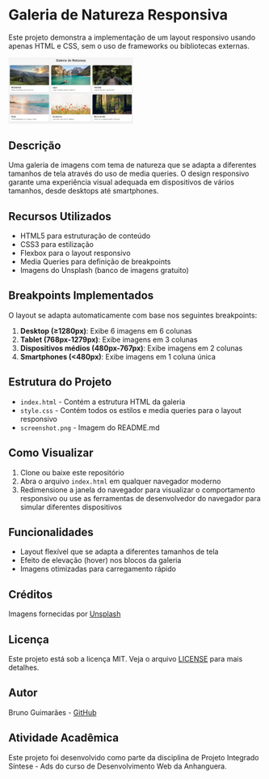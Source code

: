 # Galeria de Natureza Responsiva

Este projeto demonstra a implementação de um layout responsivo usando apenas HTML e CSS, sem o uso de frameworks ou bibliotecas externas.

<div style="display: flex; justify-content: space-between; flex-wrap: wrap;">
  <img src="./img/screenshot.png" alt="Preview do Sistema" width="49%">
</div>

## Descrição

Uma galeria de imagens com tema de natureza que se adapta a diferentes tamanhos de tela através do uso de media queries. O design responsivo garante uma experiência visual adequada em dispositivos de vários tamanhos, desde desktops até smartphones.

## Recursos Utilizados

- HTML5 para estruturação de conteúdo
- CSS3 para estilização
- Flexbox para o layout responsivo
- Media Queries para definição de breakpoints
- Imagens do Unsplash (banco de imagens gratuito)

## Breakpoints Implementados

O layout se adapta automaticamente com base nos seguintes breakpoints:

1. **Desktop (≥1280px)**: Exibe 6 imagens em 6 colunas
2. **Tablet (768px-1279px)**: Exibe imagens em 3 colunas
3. **Dispositivos médios (480px-767px)**: Exibe imagens em 2 colunas
4. **Smartphones (<480px)**: Exibe imagens em 1 coluna única

## Estrutura do Projeto

- `index.html` - Contém a estrutura HTML da galeria
- `style.css` - Contém todos os estilos e media queries para o layout responsivo
- `screenshot.png` - Imagem do README.md

## Como Visualizar

1. Clone ou baixe este repositório
2. Abra o arquivo `index.html` em qualquer navegador moderno
3. Redimensione a janela do navegador para visualizar o comportamento responsivo ou use as ferramentas de desenvolvedor do navegador para simular diferentes dispositivos

## Funcionalidades

- Layout flexível que se adapta a diferentes tamanhos de tela
- Efeito de elevação (hover) nos blocos da galeria
- Imagens otimizadas para carregamento rápido

## Créditos

Imagens fornecidas por [Unsplash](https://unsplash.com)

## Licença

Este projeto está sob a licença MIT. Veja o arquivo [LICENSE](LICENSE) para mais detalhes.

## Autor
Bruno Guimarães - [GitHub](https://github.com/bruno-bg)


## Atividade Acadêmica

Este projeto foi desenvolvido como parte da disciplina de Projeto Integrado Síntese - Ads do curso de Desenvolvimento Web da Anhanguera.
